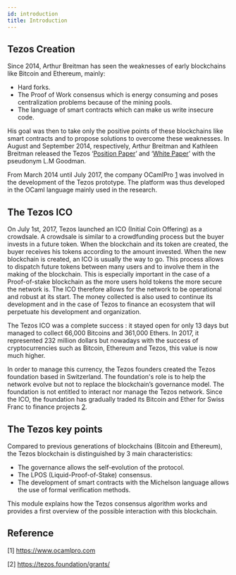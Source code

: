 ```yaml
---
id: introduction
title: Introduction
---
```


## Tezos Creation
Since 2014, Arthur Breitman has seen the weaknesses of early blockchains like Bitcoin and Ethereum, mainly:
* Hard forks.
* The Proof of Work consensus which is energy consuming and poses centralization problems because of the mining pools.
* The language of smart contracts which can make us write insecure code.

His goal was then to take only the positive points of these blockchains like smart contracts and to propose solutions to overcome these weaknesses.
In August and September 2014, respectively,  Arthur Breitman and  Kathleen Breitman released the Tezos ‘[Position Paper](https://tezos.com/static/position_paper-841a0a56b573afb28da16f6650152fb4.pdf)’ and ‘[White Paper](https://tezos.com/static/white_paper-2dc8c02267a8fb86bd67a108199441bf.pdf)’ with the pseudonym L.M Goodman.

From March 2014 until July 2017, the company OCamlPro [1](https://opentezos.com/tezos-basics/introduction#reference) was involved in the development of the Tezos prototype. The platform was thus developed in the OCaml language mainly used in the research.

## The Tezos ICO
On July 1st, 2017, Tezos launched an ICO (Initial Coin Offering) as a crowdsale. A crowdsale is similar to a crowdfunding process but the buyer invests in a future token. When the blockchain and its token are created, the buyer receives his tokens according to the amount invested. When the new blockchain is created, an ICO is usually the way to go. This process allows to dispatch future tokens between many users and to involve them in the making of the blockchain. This is especially important in the case of a Proof-of-stake blockchain as the more users hold tokens the more secure the network is. The ICO therefore allows for the network to be operational and robust at its start. The money collected is also used to continue its development and in the case of Tezos to finance an ecosystem that will perpetuate his development and organization.

The Tezos ICO was a complete success : it stayed open for only 13 days but managed to collect 66,000 Bitcoins and 361,000 Ethers. In 2017, it represented 232 million dollars but nowadays with the success of cryptocurrencies such as Bitcoin, Ethereum and Tezos, this value is now much higher.

In order to manage this currency, the Tezos founders created the Tezos foundation based in Switzerland. The foundation's role is to help the network evolve but not  to replace the blockchain’s governance model. The foundation is not entitled to interact nor manage the Tezos network. Since the ICO, the foundation has gradually traded its Bitcoin and Ether for Swiss Franc to finance projects [2](https://opentezos.com/tezos-basics/introduction#reference).

## The Tezos key points
Compared to previous generations of blockchains (Bitcoin and Ethereum), the Tezos blockchain is distinguished by 3 main characteristics:

* The governance allows the self-evolution of the protocol.
* The LPOS (Liquid-Proof-of-Stake) consensus.
* The development of smart contracts with the Michelson language allows the use of formal verification methods.

This module explains how the Tezos consensus algorithm works and provides a first overview of the possible interaction with this blockchain.

## Reference
[1] https://www.ocamlpro.com

[2] https://tezos.foundation/grants/

